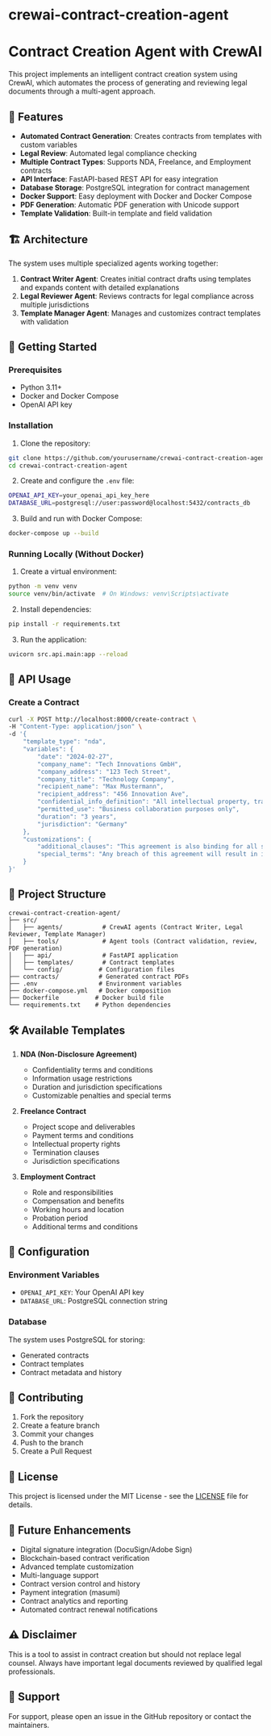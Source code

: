 # crewai-contract-creation-agent

# Contract Creation Agent with CrewAI

This project implements an intelligent contract creation system using CrewAI, which automates the process of generating and reviewing legal documents through a multi-agent approach.

## 🌟 Features

- **Automated Contract Generation**: Creates contracts from templates with custom variables
- **Legal Review**: Automated legal compliance checking
- **Multiple Contract Types**: Supports NDA, Freelance, and Employment contracts
- **API Interface**: FastAPI-based REST API for easy integration
- **Database Storage**: PostgreSQL integration for contract management
- **Docker Support**: Easy deployment with Docker and Docker Compose
- **PDF Generation**: Automatic PDF generation with Unicode support
- **Template Validation**: Built-in template and field validation

## 🏗️ Architecture

The system uses multiple specialized agents working together:

1. **Contract Writer Agent**: Creates initial contract drafts using templates and expands content with detailed explanations
2. **Legal Reviewer Agent**: Reviews contracts for legal compliance across multiple jurisdictions
3. **Template Manager Agent**: Manages and customizes contract templates with validation

## 🚀 Getting Started

### Prerequisites

- Python 3.11+
- Docker and Docker Compose
- OpenAI API key

### Installation

1. Clone the repository:
```bash
git clone https://github.com/yourusername/crewai-contract-creation-agent.git
cd crewai-contract-creation-agent
```

2. Create and configure the `.env` file:
```bash
OPENAI_API_KEY=your_openai_api_key_here
DATABASE_URL=postgresql://user:password@localhost:5432/contracts_db
```

3. Build and run with Docker Compose:
```bash
docker-compose up --build
```

### Running Locally (Without Docker)

1. Create a virtual environment:
```bash
python -m venv venv
source venv/bin/activate  # On Windows: venv\Scripts\activate
```

2. Install dependencies:
```bash
pip install -r requirements.txt
```

3. Run the application:
```bash
uvicorn src.api.main:app --reload
```

## 📝 API Usage

### Create a Contract

```bash
curl -X POST http://localhost:8000/create-contract \
-H "Content-Type: application/json" \
-d '{
    "template_type": "nda",
    "variables": {
        "date": "2024-02-27",
        "company_name": "Tech Innovations GmbH",
        "company_address": "123 Tech Street",
        "company_title": "Technology Company",
        "recipient_name": "Max Mustermann",
        "recipient_address": "456 Innovation Ave",
        "confidential_info_definition": "All intellectual property, trade secrets, customer data, and proprietary technologies",
        "permitted_use": "Business collaboration purposes only",
        "duration": "3 years",
        "jurisdiction": "Germany"
    },
    "customizations": {
        "additional_clauses": "This agreement is also binding for all subsidiaries and affiliated companies",
        "special_terms": "Any breach of this agreement will result in immediate legal action and potential damages of up to €100,000"
    }
}'
```

## 📁 Project Structure

```
crewai-contract-creation-agent/
├── src/
│   ├── agents/           # CrewAI agents (Contract Writer, Legal Reviewer, Template Manager)
│   ├── tools/            # Agent tools (Contract validation, review, PDF generation)
│   ├── api/              # FastAPI application
│   ├── templates/        # Contract templates
│   └── config/          # Configuration files
├── contracts/           # Generated contract PDFs
├── .env                 # Environment variables
├── docker-compose.yml   # Docker composition
├── Dockerfile          # Docker build file
└── requirements.txt    # Python dependencies
```

## 🛠️ Available Templates

1. **NDA (Non-Disclosure Agreement)**
   - Confidentiality terms and conditions
   - Information usage restrictions
   - Duration and jurisdiction specifications
   - Customizable penalties and special terms

2. **Freelance Contract**
   - Project scope and deliverables
   - Payment terms and conditions
   - Intellectual property rights
   - Termination clauses
   - Jurisdiction specifications

3. **Employment Contract**
   - Role and responsibilities
   - Compensation and benefits
   - Working hours and location
   - Probation period
   - Additional terms and conditions

## 🔧 Configuration

### Environment Variables

- `OPENAI_API_KEY`: Your OpenAI API key
- `DATABASE_URL`: PostgreSQL connection string

### Database

The system uses PostgreSQL for storing:
- Generated contracts
- Contract templates
- Contract metadata and history

## 🤝 Contributing

1. Fork the repository
2. Create a feature branch
3. Commit your changes
4. Push to the branch
5. Create a Pull Request

## 📜 License

This project is licensed under the MIT License - see the [LICENSE](LICENSE) file for details.

## 🔮 Future Enhancements

- Digital signature integration (DocuSign/Adobe Sign)
- Blockchain-based contract verification
- Advanced template customization
- Multi-language support
- Contract version control and history
- Payment integration (masumi)
- Contract analytics and reporting
- Automated contract renewal notifications

## ⚠️ Disclaimer

This is a tool to assist in contract creation but should not replace legal counsel. Always have important legal documents reviewed by qualified legal professionals.

## 🤝 Support

For support, please open an issue in the GitHub repository or contact the maintainers.
